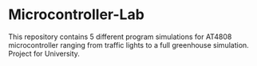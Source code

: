 # Microcontroller-Lab
This repository contains 5 different program simulations for AT4808 microcontroller ranging from traffic lights to a full greenhouse simulation. Project for University.
